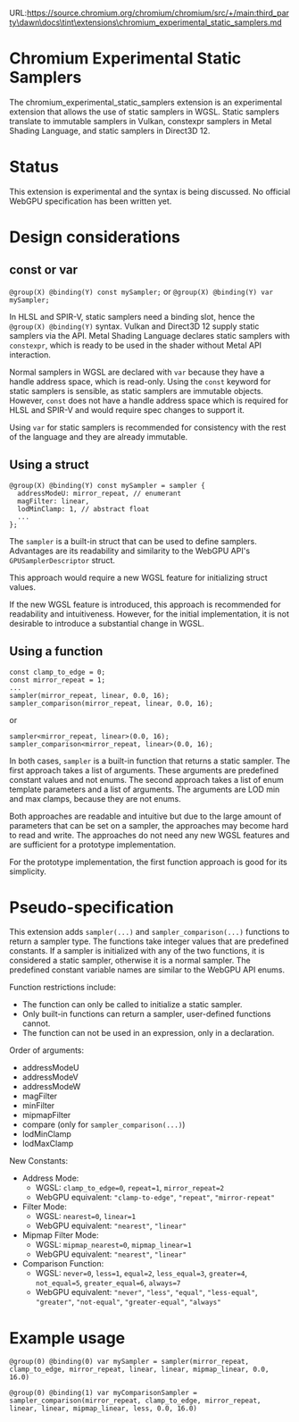 URL:https://source.chromium.org/chromium/chromium/src/+/main:third_party\dawn\docs\tint\extensions\chromium_experimental_static_samplers.md
# Chromium Experimental Static Samplers

The chromium_experimental_static_samplers extension is an experimental extension that allows the use of static samplers in WGSL.
Static samplers translate to immutable samplers in Vulkan, constexpr samplers in Metal Shading Language, and static samplers in Direct3D 12.

# Status

This extension is experimental and the syntax is being discussed. No official WebGPU specification has been written yet.

# Design considerations

## const or var

`@group(X) @binding(Y) const mySampler;`
or
`@group(X) @binding(Y) var mySampler;`


In HLSL and SPIR-V, static samplers need a binding slot, hence the `@group(X) @binding(Y)` syntax.
Vulkan and Direct3D 12 supply static samplers via the API.
Metal Shading Language declares static samplers with `constexpr`, which is ready to be used in the shader without Metal API interaction.

Normal samplers in WGSL are declared with `var` because they have a handle address space, which is read-only.
Using the `const` keyword for static samplers is sensible, as static samplers are immutable objects.
However, `const` does not have a handle address space which is required for HLSL and SPIR-V and would require spec changes to support it.

Using `var` for static samplers is recommended for consistency with the rest of the language and they are already immutable.

## Using a struct

```wgsl
@group(X) @binding(Y) const mySampler = sampler {
  addressModeU: mirror_repeat, // enumerant
  magFilter: linear,
  lodMinClamp: 1, // abstract float
  ...
};
```

The `sampler` is a built-in struct that can be used to define samplers.
Advantages are its readability and similarity to the WebGPU API's `GPUSamplerDescriptor` struct.

This approach would require a new WGSL feature for initializing struct values.

If the new WGSL feature is introduced, this approach is recommended for readability and intuitiveness.
However, for the initial implementation, it is not desirable to introduce a substantial change in WGSL.

## Using a function

```wgsl
const clamp_to_edge = 0;
const mirror_repeat = 1;
...
sampler(mirror_repeat, linear, 0.0, 16);
sampler_comparison(mirror_repeat, linear, 0.0, 16);
```

or

```wgsl
sampler<mirror_repeat, linear>(0.0, 16);
sampler_comparison<mirror_repeat, linear>(0.0, 16);
```

In both cases, `sampler` is a built-in function that returns a static sampler.
The first approach takes a list of arguments. These arguments are predefined constant values and not enums.
The second approach takes a list of enum template parameters and a list of arguments. The arguments are LOD min and max clamps, because they are not enums.

Both approaches are readable and intuitive but due to the large amount of parameters that can be set on a sampler, the approaches may become hard to read and write.
The approaches do not need any new WGSL features and are sufficient for a prototype implementation.

For the prototype implementation, the first function approach is good for its simplicity.

# Pseudo-specification

This extension adds `sampler(...)` and `sampler_comparison(...)` functions to return a sampler type.
The functions take integer values that are predefined constants. If a sampler is initialized with any of the two functions, it is considered a static sampler, otherwise it is a normal sampler.
The predefined constant variable names are similar to the WebGPU API enums.

Function restrictions include:
- The function can only be called to initialize a static sampler.
- Only built-in functions can return a sampler, user-defined functions cannot.
- The function can not be used in an expression, only in a declaration.

Order of arguments:
- addressModeU
- addressModeV
- addressModeW
- magFilter
- minFilter
- mipmapFilter
- compare (only for `sampler_comparison(...)`)
- lodMinClamp
- lodMaxClamp

New Constants:
- Address Mode:
  - WGSL: `clamp_to_edge=0`, `repeat=1`, `mirror_repeat=2`
  - WebGPU equivalent: `"clamp-to-edge"`, `"repeat"`, `"mirror-repeat"`
- Filter Mode:
  - WGSL: `nearest=0`, `linear=1`
  - WebGPU equivalent: `"nearest"`, `"linear"`
- Mipmap Filter Mode:
  - WGSL: `mipmap_nearest=0`, `mipmap_linear=1`
  - WebGPU equivalent: `"nearest"`, `"linear"`
- Comparison Function:
  - WGSL: `never=0`, `less=1`, `equal=2`, `less_equal=3`, `greater=4`, `not_equal=5`, `greater_equal=6`, `always=7`
  - WebGPU equivalent: `"never"`, `"less"`, `"equal"`, `"less-equal"`, `"greater"`, `"not-equal"`, `"greater-equal"`, `"always"`

# Example usage

```wgsl
@group(0) @binding(0) var mySampler = sampler(mirror_repeat, clamp_to_edge, mirror_repeat, linear, linear, mipmap_linear, 0.0, 16.0)

@group(0) @binding(1) var myComparisonSampler = sampler_comparison(mirror_repeat, clamp_to_edge, mirror_repeat, linear, linear, mipmap_linear, less, 0.0, 16.0)

```

